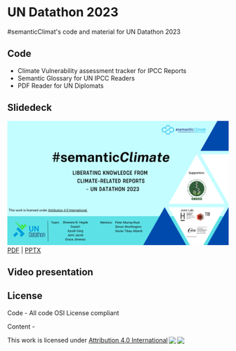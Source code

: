 # UN Datathon 2023

 #semanticClimat's code and material for UN Datathon 2023

## Code

  - Climate Vulnerability assessment tracker for IPCC Reports
  - Semantic Glossary for UN IPCC Readers
  - PDF Reader for UN Diplomats

## Slidedeck


![Alt text](slides\semanticClimate-undatathon23.jpg "semanticClimate Un Datathon slide deck")
[PDF](slides\semanticClimate-undatathon23.pdf) | [PPTX](slides\semanticClimate-undatathon23.pptx)

## Video presentation


## License

Code - All code OSI License compliant

Content - <p xmlns:cc="http://creativecommons.org/ns#" >This work is licensed under <a href="http://creativecommons.org/licenses/by/4.0/?ref=chooser-v1" target="_blank" rel="license noopener noreferrer" style="display:inline-block;">Attribution 4.0 International<img style="height:22px!important;margin-left:3px;vertical-align:text-bottom;" src="https://mirrors.creativecommons.org/presskit/icons/cc.svg?ref=chooser-v1"><img style="height:22px!important;margin-left:3px;vertical-align:text-bottom;" src="https://mirrors.creativecommons.org/presskit/icons/by.svg?ref=chooser-v1"></a></p>


